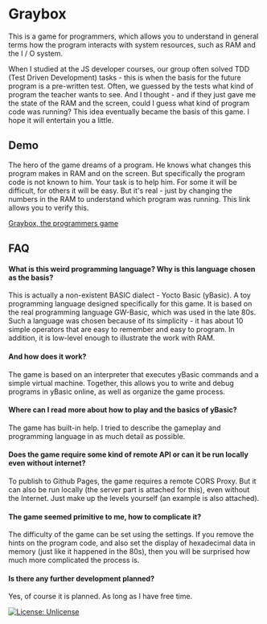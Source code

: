 # Graybox

This is a game for programmers, which allows you to understand in general terms how the program interacts with system resources, such as RAM and the I / O system.

When I studied at the JS developer courses, our group often solved TDD (Test Driven Development) tasks - this is when the basis for the future program is a pre-written test. Often, we guessed by the tests what kind of program the teacher wants to see. And I thought - and if they just gave me the state of the RAM and the screen, could I guess what kind of program code was running? This idea eventually became the basis of this game. I hope it will entertain you a little.

## Demo

The hero of the game dreams of a program. He knows what changes this program makes in RAM and on the screen. But specifically the program code is not known to him. Your task is to help him. For some it will be difficult, for others it will be easy. But it's real - just by changing the numbers in the RAM to understand which program was running. This link allows you to verify this.

[Graybox, the programmers game](https://jsconst.github.io/graybox/)

## FAQ

#### What is this weird programming language? Why is this language chosen as the basis?

This is actually a non-existent BASIC dialect - Yocto Basic (yBasic). A toy programming language designed specifically for this game. It is based on the real programming language GW-Basic, which was used in the late 80s. Such a language was chosen because of its simplicity - it has about 10 simple operators that are easy to remember and easy to program. In addition, it is low-level enough to illustrate the work with RAM.

#### And how does it work?

The game is based on an interpreter that executes yBasic commands and a simple virtual machine. Together, this allows you to write and debug programs in yBasic online, as well as organize the game process.

#### Where can I read more about how to play and the basics of yBasic?

The game has built-in help. I tried to describe the gameplay and programming language in as much detail as possible.

#### Does the game require some kind of remote API or can it be run locally even without internet?

To publish to Github Pages, the game requires a remote CORS Proxy. But it can also be run locally (the server part is attached for this), even without the Internet. Just make up the levels yourself (an example is also attached).

#### The game seemed primitive to me, how to complicate it?

The difficulty of the game can be set using the settings. If you remove the hints on the program code, and also set the display of hexadecimal data in memory (just like it happened in the 80s), then you will be surprised how much more complicated the process is.

#### Is there any further development planned?

Yes, of course it is planned. As long as I have free time.

[![License: Unlicense](https://img.shields.io/badge/license-Unlicense-blue.svg)](http://unlicense.org/)

